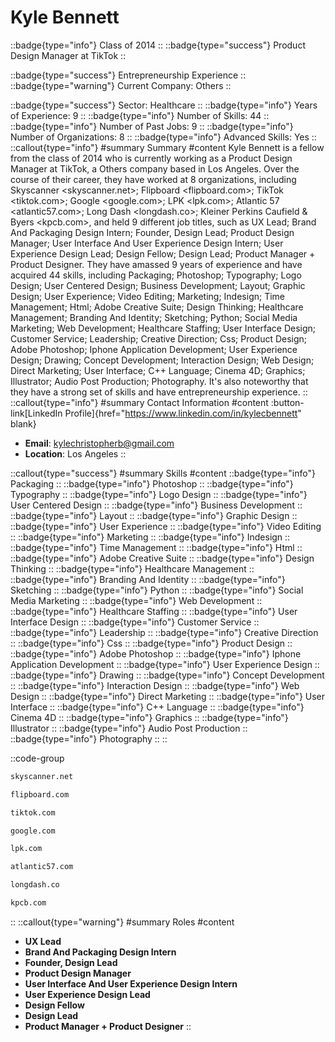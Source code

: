 # Kyle Bennett
::badge{type="info"}
Class of 2014
::
::badge{type="success"}
Product Design Manager at TikTok
::

::badge{type="success"}
Entrepreneurship Experience
::
::badge{type="warning"}
Current Company: Others
::

::badge{type="success"}
Sector: Healthcare
::
::badge{type="info"}
Years of Experience: 9
::
::badge{type="info"}
Number of Skills: 44
::
::badge{type="info"}
Number of Past Jobs: 9
::
::badge{type="info"}
Number of Organizations: 8
::
::badge{type="info"}
Advanced Skills: Yes
::
::callout{type="info"}
#summary
Summary
#content
Kyle Bennett is a fellow from the class of 2014 who is currently working as a Product Design Manager at TikTok, a Others company based in Los Angeles. Over the course of their career, they have worked at 8 organizations, including Skyscanner <skyscanner.net>; Flipboard <flipboard.com>; TikTok <tiktok.com>; Google <google.com>; LPK <lpk.com>; Atlantic 57 <atlantic57.com>; Long Dash <longdash.co>; Kleiner Perkins Caufield & Byers <kpcb.com>, and held 9 different job titles, such as UX Lead; Brand And Packaging Design Intern; Founder, Design Lead; Product Design Manager; User Interface And User Experience Design Intern; User Experience Design Lead; Design Fellow; Design Lead; Product Manager + Product Designer. They have amassed 9 years of experience and have acquired 44 skills, including Packaging; Photoshop; Typography; Logo Design; User Centered Design; Business Development; Layout; Graphic Design; User Experience; Video Editing; Marketing; Indesign; Time Management; Html; Adobe Creative Suite; Design Thinking; Healthcare Management; Branding And Identity; Sketching; Python; Social Media Marketing; Web Development; Healthcare Staffing; User Interface Design; Customer Service; Leadership; Creative Direction; Css; Product Design; Adobe Photoshop; Iphone Application Development; User Experience Design; Drawing; Concept Development; Interaction Design; Web Design; Direct Marketing; User Interface; C++ Language; Cinema 4D; Graphics; Illustrator; Audio Post Production; Photography. It's also noteworthy that they have a strong set of skills and have entrepreneurship experience.
::
::callout{type="info"}
#summary
Contact Information
#content
:button-link[LinkedIn Profile]{href="https://www.linkedin.com/in/kylecbennett" blank}
- **Email**: kylechristopherb@gmail.com
- **Location**: Los Angeles
::

::callout{type="success"}
#summary
Skills
#content
::badge{type="info"}
Packaging
::
::badge{type="info"}
Photoshop
::
::badge{type="info"}
Typography
::
::badge{type="info"}
Logo Design
::
::badge{type="info"}
User Centered Design
::
::badge{type="info"}
Business Development
::
::badge{type="info"}
Layout
::
::badge{type="info"}
Graphic Design
::
::badge{type="info"}
User Experience
::
::badge{type="info"}
Video Editing
::
::badge{type="info"}
Marketing
::
::badge{type="info"}
Indesign
::
::badge{type="info"}
Time Management
::
::badge{type="info"}
Html
::
::badge{type="info"}
Adobe Creative Suite
::
::badge{type="info"}
Design Thinking
::
::badge{type="info"}
Healthcare Management
::
::badge{type="info"}
Branding And Identity
::
::badge{type="info"}
Sketching
::
::badge{type="info"}
Python
::
::badge{type="info"}
Social Media Marketing
::
::badge{type="info"}
Web Development
::
::badge{type="info"}
Healthcare Staffing
::
::badge{type="info"}
User Interface Design
::
::badge{type="info"}
Customer Service
::
::badge{type="info"}
Leadership
::
::badge{type="info"}
Creative Direction
::
::badge{type="info"}
Css
::
::badge{type="info"}
Product Design
::
::badge{type="info"}
Adobe Photoshop
::
::badge{type="info"}
Iphone Application Development
::
::badge{type="info"}
User Experience Design
::
::badge{type="info"}
Drawing
::
::badge{type="info"}
Concept Development
::
::badge{type="info"}
Interaction Design
::
::badge{type="info"}
Web Design
::
::badge{type="info"}
Direct Marketing
::
::badge{type="info"}
User Interface
::
::badge{type="info"}
C++ Language
::
::badge{type="info"}
Cinema 4D
::
::badge{type="info"}
Graphics
::
::badge{type="info"}
Illustrator
::
::badge{type="info"}
Audio Post Production
::
::badge{type="info"}
Photography
::
::

::code-group
```bash [Skyscanner]
skyscanner.net
```
```bash [Flipboard]
flipboard.com
```
```bash [TikTok]
tiktok.com
```
```bash [Google]
google.com
```
```bash [LPK]
lpk.com
```
```bash [Atlantic 57]
atlantic57.com
```
```bash [Long Dash]
longdash.co
```
```bash [Kleiner Perkins Caufield & Byers]
kpcb.com
```
::
::callout{type="warning"}
#summary
Roles
#content
- **UX Lead**
- **Brand And Packaging Design Intern**
- **Founder, Design Lead**
- **Product Design Manager**
- **User Interface And User Experience Design Intern**
- **User Experience Design Lead**
- **Design Fellow**
- **Design Lead**
- **Product Manager + Product Designer**
::

